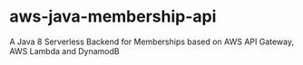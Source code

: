 # aws-java-membership-api
A  Java 8 Serverless Backend for Memberships based on AWS API Gateway, AWS Lambda and DynamodB
